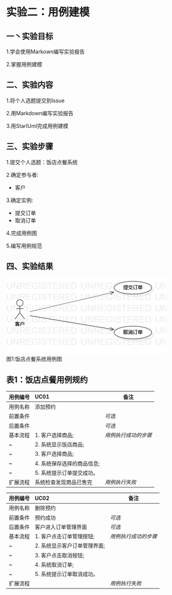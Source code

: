 # 实验二：用例建模

## 一丶实验目标

1.学会使用Markown编写实验报告

2.掌握用例建模

## 二、实验内容

1.将个人选题提交到Issue

2.用Markdown编写实验报告

3.用StarlUml完成用例建模

## 三、实验步骤

1.提交个人选题：饭店点餐系统

2.确定参与者:

  - 客户
  
3.确定实例:

  - 提交订单
  - 取消订单
  

4.完成用例图

5.编写用例规范

## 四、实验结果

![用例图](./Lab2_UseCaseDiagram.jpg)  
图1:饭店点餐系统用例图

## 表1：饭店点餐用例规约  

用例编号  | UC01 | 备注  
-|:-|-  
用例名称  | 添加预约  |   
前置条件  |      | *可选*   
后置条件  |      | *可选*   
基本流程  | 1. 客户选择商品;  |*用例执行成功的步骤*    
~| 2. 系统显示饭店商品;  |   
~| 3. 客户选择商品;   |   
~| 4. 系统保存选择的商品信息;   |   
~| 5. 系统提示订单提交成功。  |  
扩展流程  |  系统检查发现商品已售完   |*用例执行失败*    



用例编号  | UC02 | 备注  
-|:-|-  
用例名称  | 删除预约  |   
前置条件  | 预约成功     | *可选*   
后置条件  | 客户进入订单管理界面     | *可选*   
基本流程  | 1. 客户点击订单管理按钮;  |*用例执行成功的步骤*    
~| 2. 系统显示客户订单管理界面;  |   
~| 3. 客户点击取消按钮;   |   
~| 4. 系统取消订单;   |   
~| 5. 系统提示订单取消成功。  |  
扩展流程  |    |*用例执行失败*    



  
